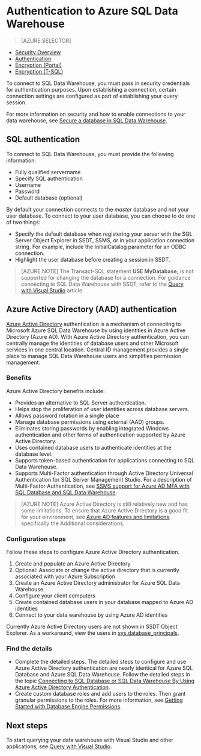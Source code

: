 <properties
   pageTitle="Authentication to Azure SQL Data Warehouse | Microsoft Azure"
   description="Azure Active Directory (AAD) and SQL Server authentication to Azure SQL Data Warehouse."
   services="sql-data-warehouse"
   documentationCenter=""
   authors="byham"
   manager="barbkess"
   editor=""
   tags=""/>

<tags
   ms.service="sql-data-warehouse"
   ms.devlang="na"
   ms.topic="article"
   ms.tgt_pltfrm="na"
   ms.workload="data-management"
   ms.date="09/24/2016"
   ms.author="rickbyh;barbkess;sonyama"/>

# Authentication to Azure SQL Data Warehouse

> [AZURE.SELECTOR]
- [Security Overview](sql-data-warehouse-overview-manage-security.md)
- [Authentication](sql-data-warehouse-authentication.md)
- [Encryption (Portal)](sql-data-warehouse-encryption-tde.md)
- [Encryption (T-SQL)](sql-data-warehouse-encryption-tde-tsql.md)

To connect to SQL Data Warehouse, you must pass in security credentials for authentication purposes. Upon establishing a connection, certain connection settings are configured as part of establishing your query session.  

For more information on security and how to enable connections to your data warehouse, see [Secure a database in SQL Data Warehouse][].

## SQL authentication
To connect to SQL Data Warehouse, you must provide the following information:

- Fully qualified servername
- Specify SQL authentication
- Username
- Password
- Default database (optional)

By default your connection connects to the *master* database and not your user database. To connect to your user database, you can choose to do one of two things:

- Specify the default database when registering your server with the SQL Server Object Explorer in SSDT, SSMS, or in your application connection string. For example, include the InitialCatalog parameter for an ODBC connection.
- Highlight the user database before creating a session in SSDT.

> [AZURE.NOTE] The Transact-SQL statement **USE MyDatabase;** is not supported for changing the database for a connection. For guidance connecting to SQL Data Warehouse with SSDT, refer to the [Query with Visual Studio][] article.

## Azure Active Directory (AAD) authentication

[Azure Active Directory][What is Azure Active Directory] authentication is a mechanism of connecting to Microsoft Azure SQL Data Warehouse by using identities in Azure Active Directory (Azure AD). With Azure Active Directory authentication, you can centrally manage the identities of database users and other Microsoft services in one central location. Central ID management provides a single place to manage SQL Data Warehouse users and simplifies permission management. 

### Benefits

Azure Active Directory benefits include:

- Provides an alternative to SQL Server authentication.
- Helps stop the proliferation of user identities across database servers.
- Allows password rotation in a single place
- Manage database permissions using external (AAD) groups.
- Eliminates storing passwords by enabling integrated Windows authentication and other forms of authentication supported by Azure Active Directory.
- Uses contained database users to authenticate identities at the database level.
- Supports token-based authentication for applications connecting to SQL Data Warehouse.
- Supports Multi-Factor authentication through Active Directory Universal Authentication for SQL Server Management Studio. For a description of Multi-Factor Authentication, see [SSMS support for Azure AD MFA with SQL Database and SQL Data Warehouse](../sql-database/sql-database-ssms-mfa-authentication.md).

> [AZURE.NOTE] Azure Active Directory is still relatively new and has some limitations. To ensure that Azure Active Directory is a good fit for your environment, see [Azure AD features and limitations][], specifically the Additional considerations.

### Configuration steps

Follow these steps to configure Azure Active Directory authentication.

1. Create and populate an Azure Active Directory
2. Optional: Associate or change the active directory that is currently associated with your Azure Subscription
3. Create an Azure Active Directory administrator for Azure SQL Data Warehouse.
4. Configure your client computers
5. Create contained database users in your database mapped to Azure AD identities
6. Connect to your data warehouse by using Azure AD identities

Currently Azure Active Directory users are not shown in SSDT Object Explorer. As a workaround, view the users in [sys.database_principals](https://msdn.microsoft.com/library/ms187328.aspx).
  
### Find the details
- Complete the detailed steps. The detailed steps to configure and use Azure Active Directory authentication are nearly identical for Azure SQL Database and Azure SQL Data Warehouse. Follow the detailed steps in the topic [Connecting to SQL Database or SQL Data Warehouse By Using Azure Active Directory Authentication](../sql-database/sql-database-aad-authentication.md).
- Create custom database roles and add users to the roles. Then grant granular permissions to the roles. For more information, see [Getting Started with Database Engine Permissions](https://msdn.microsoft.com/library/mt667986.aspx).

## Next steps

To start querying your data warehouse with Visual Studio and other applications, see [Query with Visual Studio][].

<!-- Article references -->
[Secure a database in SQL Data Warehouse]: ./sql-data-warehouse-overview-manage-security.md
[Query with Visual Studio]: ./sql-data-warehouse-query-visual-studio.md
[What is Azure Active Directory]: ../active-directory/active-directory-whatis.md
[Azure AD features and limitations]: ../sql-database/sql-database-aad-authentication.md#azure-ad-features-and-limitations
